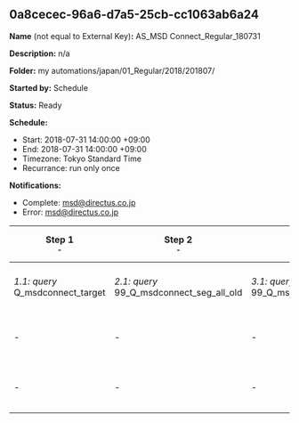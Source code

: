 ## 0a8cecec-96a6-d7a5-25cb-cc1063ab6a24

**Name** (not equal to External Key)**:** AS_MSD Connect_Regular_180731

**Description:** n/a

**Folder:** my automations/japan/01_Regular/2018/201807/

**Started by:** Schedule

**Status:** Ready

**Schedule:**

* Start: 2018-07-31 14:00:00 +09:00
* End: 2018-07-31 14:00:00 +09:00
* Timezone: Tokyo Standard Time
* Recurrance: run only once

**Notifications:**

* Complete: msd@directus.co.jp
* Error: msd@directus.co.jp

| Step 1<br>_<small>-</small>_ | Step 2<br>_<small>-</small>_ | Step 3<br>_<small>-</small>_ | Step 4<br>_<small>-</small>_ | Step 5<br>_<small>-</small>_ | Step 6<br>_<small>-</small>_ | Step 7<br>_<small>-</small>_ | Step 8<br>_<small>-</small>_ |
| --- | --- | --- | --- | --- | --- | --- | --- |
| _1.1: query_<br>Q_msdconnect_target | _2.1: query_<br>99_Q_msdconnect_seg_all_old | _3.1: query_<br>99_Q_msdconnect_seg_pharma_old | _4.1: query_<br>99_Q_msdconnect_seg_doctor_old | _5.1: query_<br>Q_msdconnect_seg_doctor_A | _6.1: query_<br>Q_msdconnect_seg_doctor_B | _7.1: wait_<br>04:00 午後 | _8.1: emailSend_<br>MA_MSD Connect_Regular_医師用_180731_A |
| - | - | - | - | - | - | - | _8.2: emailSend_<br>MA_MSD Connect_Regular_医師用_180731_B |
| - | - | - | - | - | - | - | _8.3: emailSend_<br>MA_MSD Connect_Regular_薬剤師用_180731 |
